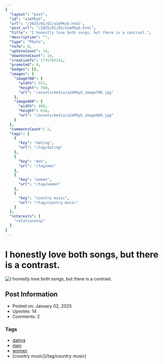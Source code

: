 ```yaml
---
{
  "layout": "post",
  "id": "a1mPKyb",
  "url": "/2025/01/02/a1mPKyb.html",
  "post_url": "/2025/01/02/a1mPKyb.html",
  "title": "I honestly love both songs, but there is a contrast.",
  "description": "",
  "type": "Photo",
  "nsfw": 0,
  "upVoteCount": 14,
  "downVoteCount": 14,
  "creationTs": 1735783242,
  "promoted": 0,
  "badges": [],
  "images": {
    "image700": {
      "width": 551,
      "height": 760,
      "url": "/assets/media/a1mPKyb_image700.jpg"
    },
    "image460": {
      "width": 460,
      "height": 634,
      "url": "/assets/media/a1mPKyb_image460.jpg"
    }
  },
  "commentsCount": 2,
  "tags": [
    {
      "key": "dating",
      "url": "/tag/dating"
    },
    {
      "key": "men",
      "url": "/tag/men"
    },
    {
      "key": "women",
      "url": "/tag/women"
    },
    {
      "key": "country music",
      "url": "/tag/country-music"
    }
  ],
  "interests": [
    "relationship"
  ]
}
---
```


# I honestly love both songs, but there is a contrast.

![I honestly love both songs, but there is a contrast.](/assets/media/a1mPKyb_image700.jpg)

## Post Information

- Posted on: January 02, 2025
- Upvotes: 14
- Comments: 2

### Tags

- [dating](/tag/dating)
- [men](/tag/men)
- [women](/tag/women)
- [country music](/tag/country music)
